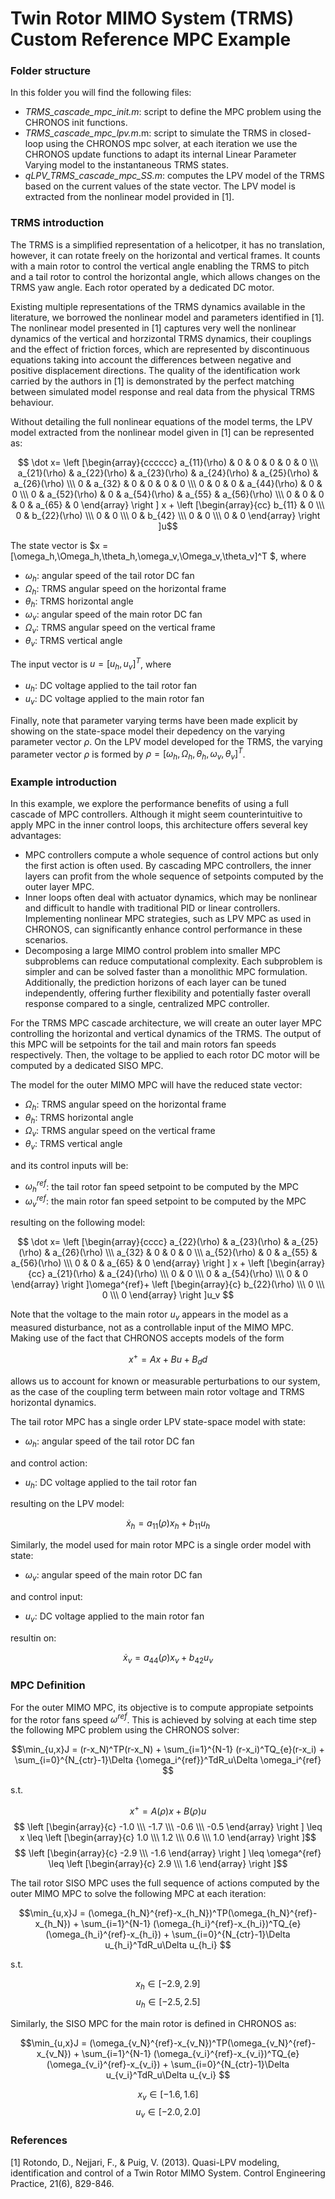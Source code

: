 # Twin Rotor MIMO System (TRMS) Custom Reference MPC Example

### Folder structure

In this folder you will find the following files:

* *TRMS_cascade_mpc_init.m*: script to define the MPC problem using the CHRONOS init functions.
* *TRMS_cascade_mpc_lpv.m*.m: script to simulate the TRMS in closed-loop using the CHRONOS mpc solver, at each iteration we use the CHRONOS update functions to adapt its internal Linear Parameter Varying model to the instantaneous TRMS states.
* *qLPV_TRMS_cascade_mpc_SS.m*: computes the LPV model of the TRMS based on the current values of the state vector. The LPV model is extracted from the nonlinear model provided in [1].

### TRMS introduction

The TRMS is a simplified representation of a helicotper, it has no translation, however, it can rotate freely on the horizontal and vertical frames. It counts with a main rotor to control the vertical angle enabling the TRMS to pitch and a tail rotor to control the horizontal angle, which allows changes on the TRMS yaw angle. Each rotor operated by a dedicated DC motor. 

Existing multiple representations of the TRMS dynamics available in the literature, we borrowed the nonlinear model and parameters identified in [1]. The nonlinear model presented in [1] captures very well the nonlinear dynamics of the vertical and horzizontal TRMS dynamics, their couplings and the effect of friction forces, which are represented by discontinuous equations taking into account the differences between negative and positive displacement directions. The quality of the identification work carried by the authors in [1] is demonstrated by the perfect matching between simulated model response and real data from the physical TRMS behaviour. 

Without detailing the full nonlinear equations of the model terms, the LPV model extracted from the nonlinear model given in [1] can be represented as:

$$ \dot x=
\left [\begin{array}{cccccc}  
a_{11}(\rho) & 0 & 0 & 0 & 0 & 0 \\\ 
a_{21}(\rho) & a_{22}(\rho) & a_{23}(\rho) & a_{24}(\rho) & a_{25}(\rho) & a_{26}(\rho) \\\
0 & a_{32} & 0 & 0 & 0 & 0 \\\
0 & 0 & 0 & a_{44}(\rho) & 0 & 0 \\\
0 & a_{52}(\rho) & 0 & a_{54}(\rho) & a_{55} & a_{56}(\rho) \\\
0 & 0 & 0 & 0 & a_{65} & 0
\end{array} \right ]
x + 
\left [\begin{array}{cc} 
b_{11} & 0 \\\
0 & b_{22}(\rho) \\\
0 & 0 \\\
0 & b_{42} \\\
0 & 0 \\\
0 & 0 
\end{array} \right ]u$$

The state vector is $x = [\omega_h,\Omega_h,\theta_h,\omega_v,\Omega_v,\theta_v]^T $, where

* $\omega_h$: angular speed of the tail rotor DC fan
* $\Omega_h$: TRMS angular speed on the horizontal frame
* $\theta_h$: TRMS horizontal angle
* $\omega_v$: angular speed of the main rotor DC fan
* $\Omega_v$: TRMS angular speed on the vertical frame
* $\theta_v$: TRMS vertical angle

The input vector is  $u = [u_h,u_v]^T$, where

* $u_h$: DC voltage applied to the tail rotor fan
* $u_v$: DC voltage applied to the main rotor fan

Finally, note that parameter varying terms have been made explicit by showing on the state-space model their depedency on the varying parameter vector $\rho$. On the LPV model developed for the TRMS, the varying parameter vector $\rho$ is formed by $\rho = [\omega_h,\Omega_h,\theta_h,\omega_v,\theta_v]^T$.

### Example introduction

In this example, we explore the performance benefits of using a full cascade of MPC controllers. Although it might seem counterintuitive to apply MPC in the inner control loops, this architecture offers several key advantages:

* MPC controllers compute a whole sequence of control actions but only the first action is often used. By cascading MPC controllers, the inner layers can profit from the whole sequence of setpoints computed by the outer layer MPC.
* Inner loops often deal with actuator dynamics, which may be nonlinear and difficult to handle with traditional PID or linear controllers. Implementing nonlinear MPC strategies, such as LPV MPC as used in CHRONOS, can significantly enhance control performance in these scenarios.
* Decomposing a large MIMO control problem into smaller MPC subproblems can reduce computational complexity. Each subproblem is simpler and can be solved faster than a monolithic MPC formulation. Additionally, the prediction horizons of each layer can be tuned independently, offering further flexibility and potentially faster overall response compared to a single, centralized MPC controller.

For the TRMS MPC cascade architecture, we will create an outer layer MPC controlling the horizontal and vertical dynamics of the TRMS. The output of this MPC will be setpoints for the tail and main rotors fan speeds respectively. Then, the voltage to be applied to each rotor DC motor will be computed by a dedicated SISO MPC.

The model for the outer MIMO MPC will have the reduced state vector:

* $\Omega_h$: TRMS angular speed on the horizontal frame
* $\theta_h$: TRMS horizontal angle
* $\Omega_v$: TRMS angular speed on the vertical frame
* $\theta_v$: TRMS vertical angle

and its control inputs will be:

* $\omega_h^{ref}$: the tail rotor fan speed setpoint to be computed by the MPC
* $\omega_v^{ref}$: the main rotor fan speed setpoint to be computed by the MPC

resulting on the following model:

$$ \dot x=
\left [\begin{array}{cccc}  
a_{22}(\rho) & a_{23}(\rho) & a_{25}(\rho) & a_{26}(\rho) \\\
a_{32} & 0 & 0 & 0 \\\
a_{52}(\rho) & 0 & a_{55} & a_{56}(\rho) \\\
0 & 0 & a_{65} & 0
\end{array} \right ]
x + 
\left [\begin{array}{cc} 
a_{21}(\rho) & a_{24}(\rho) \\\
0 & 0 \\\
0 & a_{54}(\rho) \\\
0 & 0
\end{array} \right ]\omega^{ref}+
\left [\begin{array}{c}
b_{22}(\rho) \\\
0 \\\
0 \\\
0
\end{array} \right ]u_v $$

Note that the voltage to the main rotor $u_v$ appears in the model as a measured disturbance, not as a controllable input of the MIMO MPC. Making use of the fact that CHRONOS accepts models of the form

$$ x^+ = Ax+Bu+B_dd $$

allows us to account for known or measurable perturbations to our system, as the case of the coupling term between main rotor voltage and TRMS horizontal dynamics.

The tail rotor MPC has a single order LPV state-space model with state:

* $\omega_h$: angular speed of the tail rotor DC fan

and control action:

* $u_h$: DC voltage applied to the tail rotor fan

resulting on the LPV model:

$$ \dot x_h =
a_{11}(\rho) x_h + 
b_{11} u_h $$

Similarly, the model used for main rotor MPC is a single order model with state:

* $\omega_v$: angular speed of the main rotor DC fan

and control input:

* $u_v$: DC voltage applied to the main rotor fan

resultin on:

$$ \dot x_v =
a_{44}(\rho) x_v + 
b_{42}u_v $$

### MPC Definition

For the outer MIMO MPC, its objective is to compute appropiate setpoints for the rotor fans speed $\omega^{ref}$. This is achieved by solving at each time step the following MPC problem using the CHRONOS solver:

$$\min_{u,x}J = (r-x_N)^TP(r-x_N) + \sum_{i=1}^{N-1} (r-x_i)^TQ_{e}(r-x_i) + \sum_{i=0}^{N_{ctr}-1}\Delta {\omega_i^{ref}}^TdR_u\Delta \omega_i^{ref} $$

s.t.

$$ x^+=A(\rho)x+B(\rho)u$$
$$  \left [\begin{array}{c} 
-1.0 \\\
-1.7 \\\
-0.6 \\\
-0.5
\end{array} \right ]
\leq x \leq
\left [\begin{array}{c} 
1.0 \\\
1.2 \\\
0.6 \\\
1.0 
\end{array} \right ]$$
$$  \left [\begin{array}{c} 
-2.9 \\\
-1.6 
\end{array} \right ]
\leq \omega^{ref} \leq
\left [\begin{array}{c} 
2.9 \\\
1.6 
\end{array} \right ]$$

The tail rotor SISO MPC uses the full sequence of actions computed by the outer MIMO MPC to solve the following MPC at each iteration:

$$\min_{u,x}J = (\omega_{h_N}^{ref}-x_{h_N})^TP(\omega_{h_N}^{ref}-x_{h_N}) + \sum_{i=1}^{N-1} (\omega_{h_i}^{ref}-x_{h_i})^TQ_{e}(\omega_{h_i}^{ref}-x_{h_i}) + \sum_{i=0}^{N_{ctr}-1}\Delta u_{h_i}^TdR_u\Delta u_{h_i} $$

s.t.

$$ x_h \in [-2.9,2.9] $$
$$ u_h \in [-2.5, 2.5]$$

Similarly, the SISO MPC for the main rotor is defined in CHRONOS as:

$$\min_{u,x}J = (\omega_{v_N}^{ref}-x_{v_N})^TP(\omega_{v_N}^{ref}-x_{v_N}) + \sum_{i=1}^{N-1} (\omega_{v_i}^{ref}-x_{v_i})^TQ_{e}(\omega_{v_i}^{ref}-x_{v_i}) + \sum_{i=0}^{N_{ctr}-1}\Delta u_{v_i}^TdR_u\Delta u_{v_i} $$


$$ x_v \in [-1.6,1.6] $$
$$ u_v \in [-2.0, 2.0] $$


### References

[1] Rotondo, D., Nejjari, F., & Puig, V. (2013). Quasi-LPV modeling, identification and control of a Twin Rotor MIMO System. Control Engineering Practice, 21(6), 829-846.

